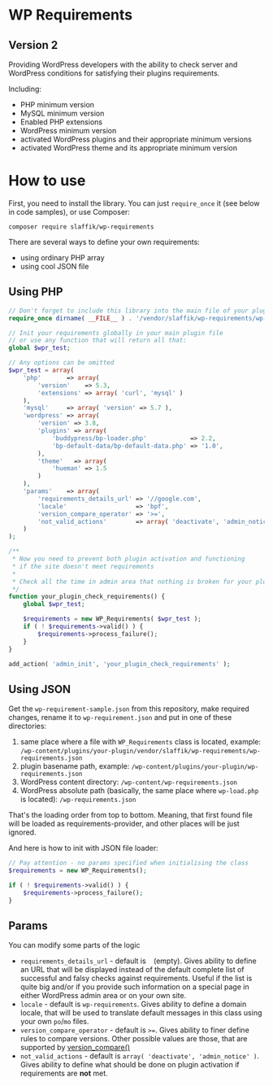 # WP Requirements
## Version 2

Providing WordPress developers with the ability to check server and WordPress conditions for satisfying their plugins requirements.

Including:
* PHP minimum version
* MySQL minimum version
* Enabled PHP extensions
* WordPress minimum version
* activated WordPress plugins and their appropriate minimum versions
* activated WordPress theme and its appropriate minimum version

# How to use

First, you need to install the library. You can just `require_once` it (see below in code samples), or use Composer:

```composer require slaffik/wp-requirements```

There are several ways to define your own requirements:

* using ordinary PHP array
* using cool JSON file

## Using PHP

```php
// Don't forget to include this library into the main file of your plugin
require_once dirname( __FILE__ ) . '/vendor/slaffik/wp-requirements/wp-requirements.php';

// Init your requirements globally in your main plugin file
// or use any function that will return all that:
global $wpr_test;

// Any options can be omitted
$wpr_test = array(
	'php'       => array(
		'version'    => 5.3,
		'extensions' => array( 'curl', 'mysql' )
	),
	'mysql'     => array( 'version' => 5.7 ),
	'wordpress' => array(
		'version' => 3.8,
		'plugins' => array(
			'buddypress/bp-loader.php'            => 2.2,
			'bp-default-data/bp-default-data.php' => '1.0',
		),
		'theme'   => array(
			'hueman' => 1.5
		)
	),
	'params'    => array(
		'requirements_details_url' => '//google.com',
		'locale'                   => 'bpf',
		'version_compare_operator' => '>=',
		'not_valid_actions'        => array( 'deactivate', 'admin_notice' )
	)
);

/**
 * Now you need to prevent both plugin activation and functioning
 * if the site doesn't meet requirements
 *
 * Check all the time in admin area that nothing is broken for your plugin.
 */
function your_plugin_check_requirements() {
	global $wpr_test;

	$requirements = new WP_Requirements( $wpr_test );
	if ( ! $requirements->valid() ) {
		$requirements->process_failure();
	}
}

add_action( 'admin_init', 'your_plugin_check_requirements' );
```

## Using JSON

Get the `wp-requirement-sample.json` from this repository, make required changes, rename it to `wp-requirement.json` and put in one of these directories:

1. same place where a file with `WP_Requirements` class is located, example: `/wp-content/plugins/your-plugin/vendor/slaffik/wp-requirements/wp-requirements.json`
2. plugin basename path, example: `/wp-content/plugins/your-plugin/wp-requirements.json`
3. WordPress content directory: `/wp-content/wp-requirements.json`
4. WordPress absolute path (basically, the same place where `wp-load.php` is located): `/wp-requirements.json`

That's the loading order from top to bottom. Meaning, that first found file will be loaded as requirements-provider, and other places will be just ignored.

And here is how to init with JSON file loader:

```php
// Pay attention - no params specified when initialising the class
$requirements = new WP_Requirements();

if ( ! $requirements->valid() ) {
	$requirements->process_failure();
}
```

## Params

You can modify some parts of the logic

* `requirements_details_url` - default is ` ` (empty). Gives ability to define an URL that will be displayed instead of the default complete list of successful and falsy checks against requirements. Useful if the list is quite big and/or if you provide such information on a special page in either WordPress admin area or on your own site.
* `locale` - default is `wp-requirements`. Gives ability to define a domain locale, that will be used to translate default messages in this class using your own `po`/`mo` files.
* `version_compare_operator` - default is `>=`. Gives ability to finer define rules to compare versions. Other possible values are those, that are supported by [version_compare()](http://php.net/manual/en/function.version-compare.php)
* `not_valid_actions` - default is `array( 'deactivate', 'admin_notice' )`. Gives ability to define what should be done on plugin activation if requirements are **not** met.
